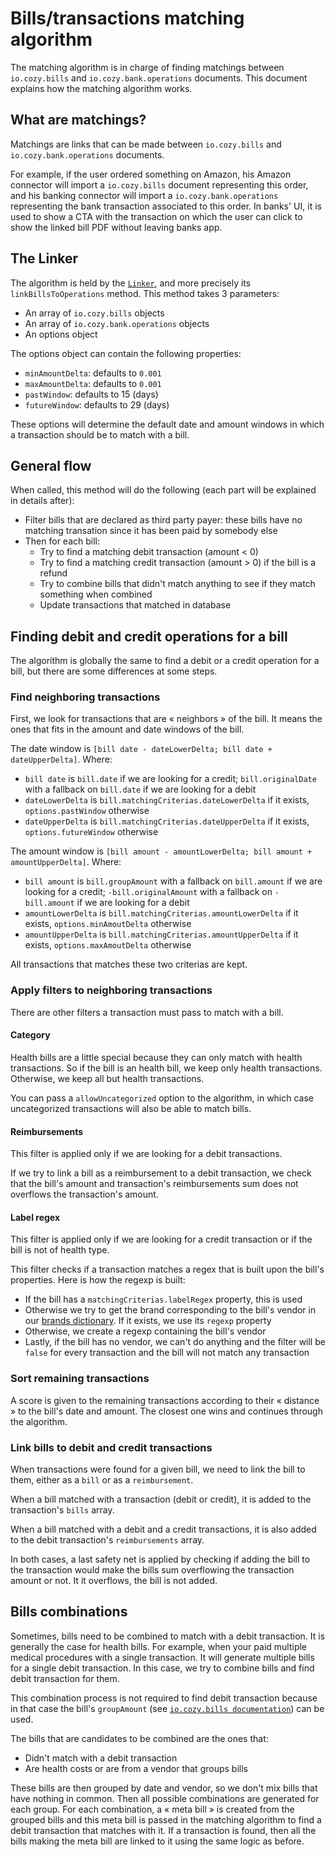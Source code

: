 # Bills/transactions matching algorithm

The matching algorithm is in charge of finding matchings between
`io.cozy.bills` and `io.cozy.bank.operations` documents. This document explains
how the matching algorithm works.

## What are matchings?

Matchings are links that can be made between `io.cozy.bills` and
`io.cozy.bank.operations` documents.

For example, if the user ordered something on Amazon, his Amazon connector will
import a `io.cozy.bills` document representing this order, and his banking
connector will import a `io.cozy.bank.operations` representing the bank
transaction associated to this order. In banks' UI, it is used to show a CTA
with the transaction on which the user can click to show the linked bill PDF
without leaving banks app.

## The Linker

The algorithm is held by the
[`Linker`](https://github.com/cozy/cozy-banks/blob/master/src/ducks/billsMatching/Linker/Linker.js),
and more precisely its `linkBillsToOperations` method. This method takes 3
parameters:

* An array of `io.cozy.bills` objects
* An array of `io.cozy.bank.operations` objects
* An options object

The options object can contain the following properties:

* `minAmountDelta`: defaults to `0.001`
* `maxAmountDelta`: defaults to `0.001`
* `pastWindow`: defaults to 15 (days)
* `futureWindow`: defaults to 29 (days)

These options will determine the default date and amount windows in which a
transaction should be to match with a bill.

## General flow

When called, this method will do the following (each part will be explained in
details after):

* Filter bills that are declared as third party payer: these bills have no matching transation since it has been paid by somebody else
* Then for each bill:
  * Try to find a matching debit transaction (amount < 0)
  * Try to find a matching credit transaction (amount > 0) if the bill is a refund
  * Try to combine bills that didn't match anything to see if they match something when combined
  * Update transactions that matched in database

## Finding debit and credit operations for a bill

The algorithm is globally the same to find a debit or a credit operation for a
bill, but there are some differences at some steps.

### Find neighboring transactions

First, we look for transactions that are « neighbors » of the bill. It means
the ones that fits in the amount and date windows of the bill.

The date window is `[bill date - dateLowerDelta; bill date + dateUpperDelta]`. Where:

* `bill date` is `bill.date` if we are looking for a credit; `bill.originalDate` with a fallback on `bill.date` if we are looking for a debit
* `dateLowerDelta` is `bill.matchingCriterias.dateLowerDelta` if it exists, `options.pastWindow` otherwise
* `dateUpperDelta` is `bill.matchingCriterias.dateUpperDelta` if it exists, `options.futureWindow` otherwise

The amount window is `[bill amount - amountLowerDelta; bill amount + amountUpperDelta]`. Where:

* `bill amount` is `bill.groupAmount` with a fallback on `bill.amount` if we are looking for a credit; `-bill.originalAmount` with a fallback on `-bill.amount` if we are looking for a debit
* `amountLowerDelta` is `bill.matchingCriterias.amountLowerDelta` if it exists, `options.minAmoutDelta` otherwise
* `amountUpperDelta` is `bill.matchingCriterias.amountUpperDelta` if it exists, `options.maxAmoutDelta` otherwise

All transactions that matches these two criterias are kept.

### Apply filters to neighboring transactions

There are other filters a transaction must pass to match with a bill.

#### Category

Health bills are a little special because they can only match with health
transactions. So if the bill is an health bill, we keep only health
transactions. Otherwise, we keep all but health transactions.

You can pass a `allowUncategorized` option to the algorithm, in which case
uncategorized transactions will also be able to match bills.

#### Reimbursements

This filter is applied only if we are looking for a debit transactions.

If we try to link a bill as a reimbursement to a debit transaction, we check
that the bill's amount and transaction's reimbursements sum does not overflows
the transaction's amount.

#### Label regex

This filter is applied only if we are looking for a credit transaction or if
the bill is not of health type.

This filter checks if a transaction matches a regex that is built upon the
bill's properties. Here is how the regexp is built:

* If the bill has a `matchingCriterias.labelRegex` property, this is used
* Otherwise we try to get the brand corresponding to the bill's vendor in our [brands dictionary](https://github.com/cozy/cozy-banks/blob/master/src/ducks/brandDictionary/brands.json). If it exists, we use its `regexp` property
* Otherwise, we create a regexp containing the bill's vendor
* Lastly, if the bill has no vendor, we can't do anything and the filter will be `false` for every transaction and the bill will not match any transaction

### Sort remaining transactions

A score is given to the remaining transactions according to their « distance »
to the bill's date and amount. The closest one wins and continues through the
algorithm.

### Link bills to debit and credit transactions

When transactions were found for a given bill, we need to link the bill to
them, either as a `bill` or as a `reimbursement`.

When a bill matched with a transaction (debit or credit), it is added to the
transaction's `bills` array.

When a bill matched with a debit and a credit transactions, it is also added to
the debit transaction's `reimbursements` array.

In both cases, a last safety net is applied by checking if adding the bill to
the transaction would make the bills sum overflowing the transaction amount or
not. It it overflows, the bill is not added.

## Bills combinations

Sometimes, bills need to be combined to match with a debit transaction. It is
generally the case for health bills. For example, when your paid multiple
medical procedures with a single transaction. It will generate multiple bills
for a single debit transaction. In this case, we try to combine bills and find
debit transaction for them.

This combination process is not required to find debit transaction because in
that case the bill's `groupAmount` (see [`io.cozy.bills
documentation`](https://docs.cozy.io/en/cozy-doctypes/docs/io.cozy.bills/#optional-attributes-but-some-are-important-depending-the-context))
can be used.

The bills that are candidates to be combined are the ones that:

* Didn't match with a debit transaction
* Are health costs or are from a vendor that groups bills

These bills are then grouped by date and vendor, so we don't mix bills that
have nothing in common. Then all possible combinations are generated for each
group. For each combination, a « meta bill » is created from the grouped bills
and this meta bill is passed in the matching algorithm to find a debit
transaction that matches with it. If a transaction is found, then all the bills
making the meta bill are linked to it using the same logic as before.
